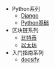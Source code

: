 <!--文件里面的目录，如果导航内容过多，可以写成嵌套的列表，会被渲染成下拉列表的形式 -->

* Python系列
  * [Django](python/django_nav.md)
  * [Python基础](python/basic_nav.md)
* 区块链系列
  * [比特币](blockchain/bitcoin_nav.md)
  * [以太坊](blockchain/etherum_nav.md)
* 入门指南系列
  * [docsify](quickstart/docsify_nav.md)

